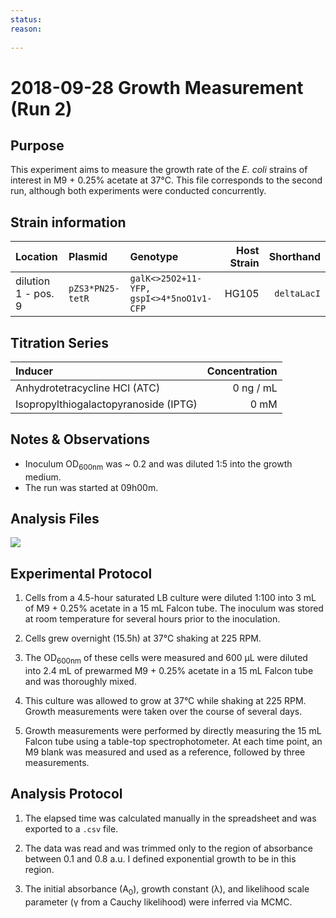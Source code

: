 ```yaml
---
status: 
reason: 
    
---
```


# 2018-09-28 Growth Measurement (Run 2)


## Purpose
This experiment aims to measure the growth rate of the *E. coli*
strains of interest in M9 + 0.25% acetate at 37°C. This file corresponds to the
second run, although both experiments were conducted concurrently.


## Strain information
| Location | Plasmid | Genotype | Host Strain | Shorthand |
| :------  | :------ | :------- | ----------: | --------: |
| dilution 1 - pos. 9 | `pZS3*PN25-tetR`| `galK<>25O2+11-YFP, gspI<>4*5noO1v1-CFP` |  HG105 |`deltaLacI` |


## Titration Series

| Inducer | Concentration |
| :-----  | ------------: |
| Anhydrotetracycline HCl (ATC) | 0 ng / mL |
| Isopropylthiogalactopyranoside (IPTG) | 0 mM |



## Notes & Observations
* Inoculum OD<sub>600nm</sub> was ~ 0.2 and was diluted 1:5 into the growth medium.
* The run was started at 09h00m.

## Analysis Files

![](output/20180928_r2_37C_acetate_O2_growth.png)

## Experimental Protocol

1. Cells from a 4.5-hour saturated LB culture were diluted 1:100 into 3 mL of M9 + 0.25% acetate in a 15 mL Falcon tube. The inoculum was stored at room temperature for several hours prior to the inoculation.

2. Cells grew overnight (15.5h) at 37°C shaking at 225 RPM.

3. The OD<sub>600nm</sub> of these cells were measured and 600 µL were diluted into 2.4 mL of prewarmed M9 + 0.25% acetate in a 15 mL Falcon tube and was thoroughly mixed.

4. This culture was allowed to grow at 37°C while shaking at 225 RPM. Growth measurements were taken over the course of several days.

5. Growth measurements were performed by directly measuring the 15 mL Falcon tube using a table-top spectrophotometer. At each time point, an M9 blank was measured and used as a reference, followed by three measurements.

## Analysis Protocol

1. The elapsed time was calculated manually in the spreadsheet and was exported
to a `.csv` file.

2. The data was read and was trimmed only to the region of absorbance between
0.1 and 0.8 a.u. I defined exponential growth to be in this region.

3. The initial absorbance (A<sub>0</sub>), growth constant (λ), and likelihood
scale parameter (γ from a Cauchy likelihood) were inferred via MCMC.
